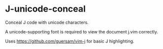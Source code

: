 # J-unicode-conceal
Conceal J code with unicode characters.

A unicode-supporting font is required to view the document j.vim correctly.

Uses https://github.com/guersam/vim-j for basic J highlighting.
